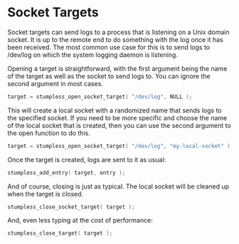 # Socket Targets

Socket targets can send logs to a process that is listening on a Unix domain
socket. It is up to the remote end to do something with the log once it has been
received. The most common use case for this is to send logs to /dev/log on which
the system logging daemon is listening.

Opening a target is straightforward, with the first argument being the name of
the target as well as the socket to send logs to. You can ignore the second
argument in most cases.

```c
target = stumpless_open_socket_target( "/dev/log", NULL );
```

This will create a local socket with a randomized name that sends logs to the
specified socket. If you need to be more specific and choose the name of the
local socket that is created, then you can use the second argument to the open
function to do this.

```c
target = stumpless_open_socket_target( "/dev/log", "my-local-socket" );
```

Once the target is created, logs are sent to it as usual:

```c
stumpless_add_entry( target, entry );
```

And of course, closing is just as typical. The local socket will be cleaned up
when the target is closed.

```c
stumpless_close_socket_target( target );
```

And, even less typing at the cost of performance:

```c
stumpless_close_target( target );
```
